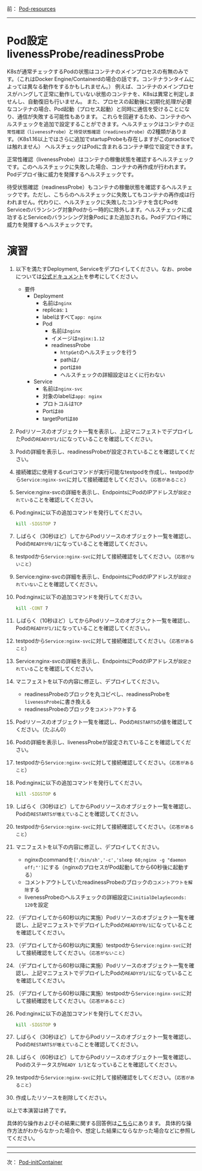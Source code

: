 前： [Pod-resources](Pod-resources.md)  

---

# Pod設定 livenessProbe/readinessProbe

K8sが通常チェックするPodの状態はコンテナのメインプロセスの有無のみです。（これはDocker Engine/Containerdの場合の話です。コンテナランタイムによっては異なる動作をするかもしれません。）
例えば、コンテナのメインプロセスがハングして正常に動作していない状態のコンテナを、K8sは異常と判定しませんし、自動復旧も行いません。
また、プロセスの起動後に初期化処理が必要なコンテナの場合、Pod起動（プロセス起動）と同時に通信を受けることになり、通信が失敗する可能性もあります。
これらを回避するため、コンテナのヘルスチェックを追加で設定することができます。ヘルスチェックはコンテナの`正常性確認（livenessProbe）`と`待受状態確認（readinessProbe）`の2種類があります。（K8s1.16以上ではさらに追加でstartupProbeも存在しますがこのpracticeでは触れません）
ヘルスチェックはPodに含まれるコンテナ単位で設定できます。

正常性確認（livenessProbe）はコンテナの稼働状態を確認するヘルスチェックです。このヘルスチェックに失敗した場合、コンテナの再作成が行われます。Podデプロイ後に威力を発揮するヘルスチェックです。  

待受状態確認（readinessProbe）もコンテナの稼働状態を確認するヘルスチェックです。ただし、こちらのヘルスチェックに失敗してもコンテナの再作成は行われません。代わりに、ヘルスチェックに失敗したコンテナを含むPodをServiceのバランシング対象Podから一時的に除外します。ヘルスチェックに成功するとServiceのバランシング対象Podにまた追加される。Podデプロイ時に威力を発揮するヘルスチェックです。

# 演習

1. 以下を満たすDeployment, Serviceをデプロイしてください。なお、probeについては[公式ドキュメント][1]を参考にしてください。

   - 要件
     - Deployment
       - 名前は`nginx`
       - replicas: `1`
       - labelはすべて`app: nginx`
       - Pod
         - 名前は`nginx`
         - イメージは`nginx:1.12`
         - readinessProbe
           - `httpGet`のヘルスチェックを行う
           - pathは`/`
           - portは`80`
           - ヘルスチェックの詳細設定はとくに行わない
     - Service
       - 名前は`nginx-svc`
       - 対象のlabelは`app: nginx`
       - プロトコルは`TCP`
       - Portは`80`
       - targetPortは`80`

1. Podリソースのオブジェクト一覧を表示し、上記マニフェストでデプロイしたPodの`READYが1/1`になっていることを確認してください。

1. Podの詳細を表示し、readinessProbeが設定されていることを確認してください。

1. 接続確認に使用するcurlコマンドが実行可能なtestpodを作成し、testpodから`Service:nginx-svc`に対して接続確認をしてください。（`応答があること`）

1. Service:nginx-svcの詳細を表示し、EndpointsにPodのIPアドレスが`設定されている`ことを確認してください。

1. Pod:nginxに以下の追加コマンドを発行してください。

   ```bash
   kill -SIGSTOP 7
   ```

1. しばらく（30秒ほど）してからPodリソースのオブジェクト一覧を確認し、Podの`READYが0/1`になっていることを確認してください。

1. testpodから`Service:nginx-svc`に対して接続確認をしてください。（`応答がないこと`）

1. Service:nginx-svcの詳細を表示し、EndpointsにPodのIPアドレスが`設定されていない`ことを確認してください。

1. Pod:nginxに以下の追加コマンドを発行してください。

   ```bash
   kill -CONT 7
   ```

1. しばらく（10秒ほど）してからPodリソースのオブジェクト一覧を確認し、Podの`READYが1/1`になっていることを確認してください。。

1. testpodから`Service:nginx-svc`に対して接続確認してください。（`応答があること`）

1. Service:nginx-svcの詳細を表示し、EndpointsにPodのIPアドレスが`設定されている`ことを確認してください。

1. マニフェストを以下の内容に修正し、デプロイしてください。
    - readinessProbeのブロックを丸コピペし、readinessProbeを`livenessProbe`に書き換える
    - readinessProbeのブロックを`コメントアウト`する

1. Podリソースのオブジェクト一覧を確認し、Podの`RESTARTS`の値を確認してください。（たぶん0）

1. Podの詳細を表示し、livenessProbeが設定されていることを確認してください。

1. testpodから`Service:nginx-svc`に対して接続確認してください。（`応答があること`）

1. Pod:nginxに以下の追加コマンドを発行してください。

   ```bash
   kill -SIGSTOP 6
   ```

1. しばらく（30秒ほど）してからPodリソースのオブジェクト一覧を確認し、Podの`RESTARTSが増えている`ことを確認してください。

1. testpodから`Service:nginx-svc`に対して接続確認してください。（`応答があること`）

1. マニフェストを以下の内容に修正し、デプロイしてください。
    - nginxのcommandを`['/bin/sh','-c','sleep 60;nginx -g "daemon off;"']`にする（nginxのプロセスがPod起動してから60秒後に起動する）
    - コメントアウトしていたreadinessProbeのブロックの`コメントアウトを解除`する
    - livenessProbeのヘルスチェックの詳細設定に`initialDelaySeconds: 120`を設定

1. （デプロイしてから60秒以内に実施）Podリソースのオブジェクト一覧を確認し、上記マニフェストでデプロイしたPodの`READYが0/1`になっていることを確認してください。

1. （デプロイしてから60秒以内に実施）testpodから`Service:nginx-svc`に対して接続確認をしてください。（`応答がないこと`）

1. （デプロイしてから60秒以降に実施）Podリソースのオブジェクト一覧を確認し、上記マニフェストでデプロイしたPodの`READYが1/1`になっていることを確認してください。

1. （デプロイしてから60秒以降に実施）testpodから`Service:nginx-svc`に対して接続確認をしてください。（`応答があること`）

1. Pod:nginxに以下の追加コマンドを発行してください。

   ```bash
   kill -SIGSTOP 9
   ```

1. しばらく（30秒ほど）してからPodリソースのオブジェクト一覧を確認し、Podの`RESTARTSが増えている`ことを確認してください。

1. しばらく（60秒ほど）してからPodリソースのオブジェクト一覧を確認し、Podのステータスが`READY 1/1`となっていることを確認してください。

1. testpodから`Service:nginx-svc`に対して接続確認をしてください。（`応答があること`）

1. 作成したリソースを削除してください。

以上で本演習は終了です。

具体的な操作およびその結果に関する回答例は[こちら](../ans/Pod-Probe_answer.md)にあります。
具体的な操作方法がわからなかった場合や、想定した結果にならなかった場合などに参照してください。

[1]:https://kubernetes.io/docs/tasks/configure-pod-container/configure-liveness-readiness-startup-probes/
---
---

次： [Pod-initContainer](Pod-initContainer.md)  
